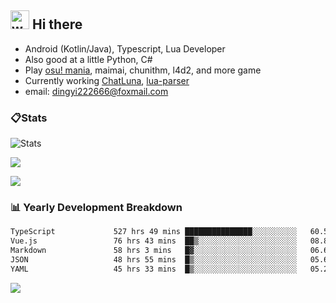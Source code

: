 ## <img alt="wave" src="https://raw.githubusercontent.com/MartinHeinz/MartinHeinz/master/wave.gif" width="30px"> Hi there

- Android (Kotlin/Java), Typescript, Lua Developer
- Also good at a little Python, C#
- Play [osu! mania](https://osu.ppy.sh/users/29808669), maimai, chunithm, l4d2, and more game
- Currently working [ChatLuna](https://github.com/ChatLunaLab), [lua-parser](https://github.com/dingyi222666/lua-parser)
- email: [dingyi222666@foxmail.com](mailto:dingyi222666@foxmail.com)

### 📋Stats

![Stats](https://github-readme-stats.vercel.app/api?username=dingyi222666&show_icons=true&icon_color=47A69E&title_color=47A69E&count_private=true)    

![](https://api.githubtrends.io/user/svg/dingyi222666/langs?time_range=one_year&include_private=True&loc_metric=changed&theme=classic)

![](http://github-profile-summary-cards.vercel.app/api/cards/productive-time?username=dingyi222666&theme=nord_dark&utcOffset=8)

### 📊 Yearly Development Breakdown

<!--START_SECTION:waka-->

```txt
TypeScript             527 hrs 49 mins ███████████████░░░░░░░░░░   60.51 %
Vue.js                 76 hrs 43 mins  ██▒░░░░░░░░░░░░░░░░░░░░░░   08.80 %
Markdown               58 hrs 3 mins   █▓░░░░░░░░░░░░░░░░░░░░░░░   06.65 %
JSON                   48 hrs 55 mins  █▒░░░░░░░░░░░░░░░░░░░░░░░   05.61 %
YAML                   45 hrs 33 mins  █▒░░░░░░░░░░░░░░░░░░░░░░░   05.22 %
```

<!--END_SECTION:waka-->

![](https://komarev.com/ghpvc/?username=dingyi222666)
